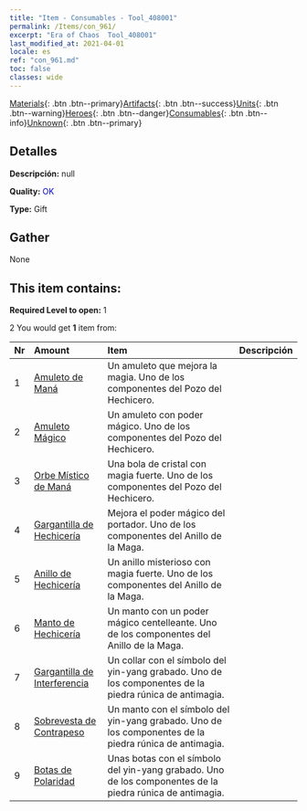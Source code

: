```yaml
---
title: "Item - Consumables - Tool_408001"
permalink: /Items/con_961/
excerpt: "Era of Chaos  Tool_408001"
last_modified_at: 2021-04-01
locale: es
ref: "con_961.md"
toc: false
classes: wide
---
```

 [Materials](/es/Items/){: .btn .btn--primary}[Artifacts](/es/Items/Artifacts/){: .btn .btn--success}[Units](/es/Items/Units/){: .btn .btn--warning}[Heroes](/es/Items/Heroes/){: .btn .btn--danger}[Consumables](/es/Items/Consumables/){: .btn .btn--info}[Unknown](/es/Items/Unknown/){: .btn .btn--primary}

## Detalles
 **Descripción:** null

 **Quality:** <span style="color: #0000CD">OK</span>

 **Type:** Gift

## Gather

  None

## This item contains:

 **Required Level to open:** 1

 2 You would get **1** item  from:

  | Nr | Amount |     Item    | Descripción |
  |:---|:-------|:------------|:-----------:|
  | 1 | [Amuleto de Maná](/es/Items/art_112/) | Un amuleto que mejora la magia. Uno de los componentes del Pozo del Hechicero. | 
  | 2 | [Amuleto Mágico](/es/Items/art_113/) | Un amuleto con poder mágico. Uno de los componentes del Pozo del Hechicero. | 
  | 3 | [Orbe Místico de Maná](/es/Items/art_114/) | Una bola de cristal con magia fuerte. Uno de los componentes del Pozo del Hechicero. | 
  | 4 | [Gargantilla de Hechicería](/es/Items/art_115/) | Mejora el poder mágico del portador. Uno de los componentes del Anillo de la Maga. | 
  | 5 | [Anillo de Hechicería](/es/Items/art_116/) | Un anillo misterioso con magia fuerte. Uno de los componentes del Anillo de la Maga. | 
  | 6 | [Manto de Hechicería](/es/Items/art_117/) | Un manto con un poder mágico centelleante. Uno de los componentes del Anillo de la Maga. | 
  | 7 | [Gargantilla de Interferencia](/es/Items/art_118/) | Un collar con el símbolo del yin-yang grabado. Uno de los componentes de la piedra rúnica de antimagia. | 
  | 8 | [Sobrevesta de Contrapeso](/es/Items/art_119/) | Un manto con el símbolo del yin-yang grabado. Uno de los componentes de la piedra rúnica de antimagia. | 
  | 9 | [Botas de Polaridad](/es/Items/art_120/) | Unas botas con el símbolo del yin-yang grabado. Uno de los componentes de la piedra rúnica de antimagia. | 
